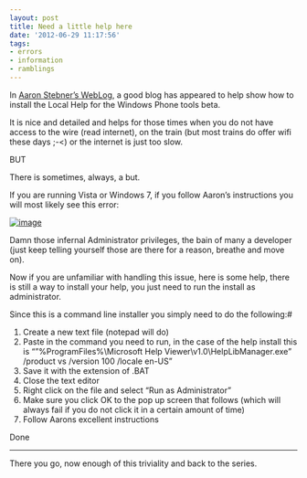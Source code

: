 ```yaml
---
layout: post
title: Need a little help here
date: '2012-06-29 11:17:56'
tags:
- errors
- information
- ramblings
---
```


In [Aaron Stebner’s WebLog](fr:feed/146), a good blog has appeared to help show how to install the Local Help for the Windows Phone tools beta.

It is nice and detailed and helps for those times when you do not have access to the wire (read internet), on the train (but most trains do offer wifi these days ;-\<) or the internet is just too slow.

BUT

There is sometimes, always, a but.

If you are running Vista or Windows 7, if you follow Aaron’s instructions you will most likely see this error:

[![image](http://xna-uk.net/cfs-file.ashx/__key/CommunityServer.Blogs.Components.WeblogFiles/darkgenesis.metablogapi/1172.image_5F00_thumb_5F00_0B03645A.png "image")](http://xna-uk.net/cfs-file.ashx/__key/CommunityServer.Blogs.Components.WeblogFiles/darkgenesis.metablogapi/8446.image_5F00_0D9CBBE5.png)

Damn those infernal Administrator privileges, the bain of many a developer (just keep telling yourself those are there for a reason, breathe and move on).

Now if you are unfamiliar with handling this issue, here is some help, there is still a way to install your help, you just need to run the install as administrator.

Since this is a command line installer you simply need to do the following:#

1. Create a new text file (notepad will do)
2. Paste in the command you need to run, in the case of the help install this is “”%ProgramFiles%\Microsoft Help Viewer\v1.0\HelpLibManager.exe” /product vs /version 100 /locale en-US”
3. Save it with the extension of .BAT
4. Close the text editor
5. Right click on the file and select “Run as Administrator”
6. Make sure you click OK to the pop up screen that follows (which will always fail if you do not click it in a certain amount of time)
7. Follow Aarons excellent instructions 

Done

* * *

There you go, now enough of this triviality and back to the series.

